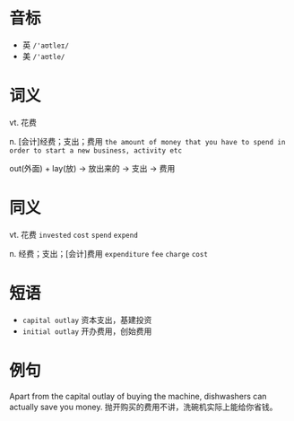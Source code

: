 # 音标

- 英 `/'aʊtleɪ/`
- 美 `/'aʊtle/`

# 词义

vt. 花费


n. [会计]经费；支出；费用
`the amount of money that you have to spend in order to start a new business, activity etc`



out(外面) + lay(放) → 放出来的 → 支出 → 费用

# 同义

vt. 花费
`invested` `cost` `spend` `expend`

n. 经费；支出；[会计]费用
`expenditure` `fee` `charge` `cost`

# 短语

- `capital outlay` 资本支出，基建投资
- `initial outlay` 开办费用，创始费用

# 例句

Apart from the capital outlay of buying the machine, dishwashers can actually save you money.
抛开购买的费用不讲，洗碗机实际上能给你省钱。


